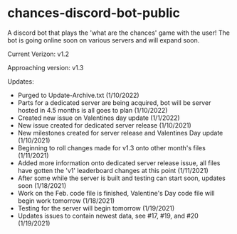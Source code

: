 # chances-discord-bot-public
A discord bot that plays the 'what are the chances' game with the user! The bot is going online soon on various servers and will expand soon.

Current Verizon: v1.2

Approaching version: v1.3

Updates:
- Purged to Update-Archive.txt (1/10/2022)
- Parts for a dedicated server are being acquired, bot will be server hosted in 4.5 months is all goes to plan (1/10/2022)
- Created new issue on Valentines day update (1/1/2022)
- New issue created for dedicated server release (1/10/2021)
- New milestones created for server release and Valentines Day update (1/10/2021)
- Beginning to roll changes made for v1.3 onto other month's files (1/11/2021)
- Added more information onto dedicated server release issue, all files have gotten the 'v1' leaderboard changes at this point (1/11/2021)
- After some while the server is built and testing can start soon, updates soon (1/18/2021)
- Work on the Feb. code file is finished, Valentine's Day code file will begin work tomorrow (1/18/2021)
- Testing for the server will begin tomorrow (1/19/2021)
- Updates issues to contain newest data, see #17, #19, and #20 (1/19/2021)
